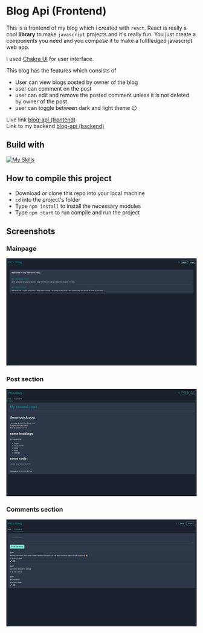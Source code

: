 # Blog Api (Frontend)

This is a frontend of my blog which i created with `react`. React is really a cool **library** to make `javascript` projects and it's really fun. You just create a components you need and you compose it to make a fullfledged javascript web app.

I used [Chakra UI](https://chakra-ui.com/) for user interface.

This blog has the features which consists of
* User can view blogs posted by owner of the blog
* user can comment on the post
* user can edit and remove the posted comment unless it is not deleted by owner of the post.
* user can toggle between dark and light theme 😉

Live link [blog-api (frontend)](https://karthicbz.github.io/blog-frontend/)<br>
Link to my backend [blog-api (backend)](https://blogapi-1ei1.onrender.com)

## Build with

[![My Skills](https://skillicons.dev/icons?i=js,html,css,react,styledcomponents,git)](https://skillicons.dev)

## How to compile this project
* Download or clone this repo into your local machine
* `cd` into the project's folder
* Type `npm install` to install the necessary modules
* Type `npm start` to run compile and run the project

## Screenshots

### Mainpage
![Page showing a list of posts by blog creator](/src/assets/screenshots/allPosts.png)

### Post section
![page showing a detailed view of one of the posts](/src//assets/screenshots/postdetail.png)

### Comments section
![page showing a comments for one of the posts](/src/assets/screenshots/comments.png)



